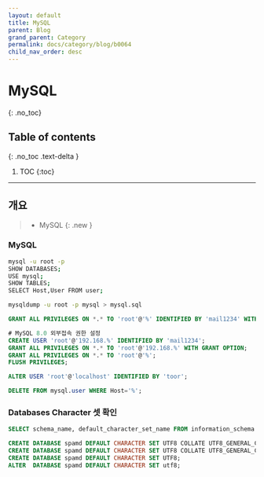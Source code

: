 ```yaml
---
layout: default
title: MySQL
parent: Blog
grand_parent: Category
permalink: docs/category/blog/b0064
child_nav_order: desc
---
```

# MySQL
{: .no_toc}

## Table of contents
{: .no_toc .text-delta }

1. TOC
{:toc}

---
## 개요

> - MySQL
{: .new }

### MySQL

```bash
mysql -u root -p
SHOW DATABASES;
USE mysql;
SHOW TABLES;
SELECT Host,User FROM user;

```

```bash
mysqldump -u root -p mysql > mysql.sql
```

```sql
GRANT ALL PRIVILEGES ON *.* TO 'root'@'%' IDENTIFIED BY 'mail1234' WITH GRANT OPTION;

# MySQL 8.0 외부접속 권한 설정
CREATE USER 'root'@'192.168.%' IDENTIFIED BY 'mail1234';
GRANT ALL PRIVILEGES ON *.* TO 'root'@'192.168.%' WITH GRANT OPTION;
GRANT ALL PRIVILEGES ON *.* TO 'root'@'%';
FLUSH PRIVILEGES;

ALTER USER 'root'@'localhost' IDENTIFIED BY 'toor';

DELETE FROM mysql.user WHERE Host='%';
```

### Databases Character 셋 확인

```sql
SELECT schema_name, default_character_set_name FROM information_schema.schemata;

CREATE DATABASE spamd DEFAULT CHARACTER SET UTF8 COLLATE UTF8_GENERAL_CI;
CREATE DATABASE spamd DEFAULT CHARACTER SET UTF8 COLLATE UTF8_GENERAL_CI;
CREATE DATABASE spamd DEFAULT CHARACTER SET UTF8;
ALTER  DATABASE spamd DEFAULT CHARACTER SET utf8;
```
